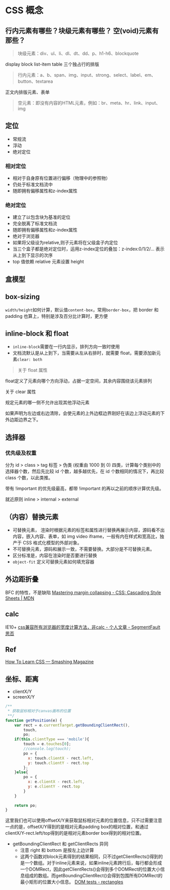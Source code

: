 # CSS 概念

## 行内元素有哪些？块级元素有哪些？ 空(void)元素有那些？
> 块级元素：div、ul、li、dl、dt、dd、p、h1-h6、blockquote

display block list-item table 三个独占行的排版

> 行内元素：a、b、span、img、input、strong、select、label、em、button、textarea

正文内排版元素、表单

> 空元素：即没有内容的HTML元素，例如：br、meta、hr、link、input、img

## 定位
* 常规流
* 浮动
* 绝对定位

### 相对定位

* 相对于自身原有位置进行偏移（物理中的参照物）
* 仍处于标准文档流中
* 随即拥有偏移属性和z-index属性

### 绝对定位

* 建立了以包含块为基准的定位
* 完全脱离了标准文档流
* 随即拥有偏移属性和z-index属性
* 绝对于浏览器
* 如果将父级设为relative,则子元素将在父级盒子内定位
* 当三个盒子都是绝对定位时，运用z-index定位的叠加：z-index:0/1/2/… 表示从上到下显示的次序
* top 值依赖 relative 元素设置 height

## 盒模型
## box-sizing
`width/height`如何计算，默认值`content-box`，常用`border-box`，把 border 和 padding 也算上，特别是涉及百分比计算时，更方便

## inline-block 和 float
* `inline-block`需要在一行内显示，排列方向一致时使用
* 文档流默认是从上到下，当需要从左从右排时，就需要 float，需要添加新元素`clear: both`

> 关于 float 属性

float定义了元素向哪个方向浮动，占据一定空间，其余内容围绕该元素排列

关于 clear 属性

规定元素的哪一侧不允许出现其他浮动元素

如果声明为左边或右边清除，会使元素的上外边框边界刚好在该边上浮动元素的下外边距边界之下。

## 选择器

### 优先级及权重
分为 id > class > tag 标签 > 伪类 (权重由 1000 到 0) 四类，计算每个类别中的选择器个数，然后先比较 id 个数，越多越优先，在 id 个数相同的情况下，再比较 class 个数，以此类推。

带有 !important 的优先级最高，都带 !important 的再以之前的顺序计算优先级。

就近原则 inline > internal > external

## （内容）替换元素
* 可替换元素， 渲染时根据元素的标签和属性进行替换再展示内容，源码看不出内容，嵌入内容、表单，如 img video iframe，一般有内在样式和宽高比，独产于 CSS 格式化模型的外部对象。
* 不可替换元素，源码和展示一致，不需要替换。大部分是不可替换元素。
* 区分标准是，内容在渲染时是否要进行替换
* `object-fit` 定义可替换元素如何填充容器

## 外边距折叠
BFC 的特性，不是缺陷
[Mastering margin collapsing - CSS: Cascading Style Sheets | MDN](https://developer.mozilla.org/en-US/docs/Web/CSS/CSS_Box_Model/Mastering_margin_collapsing)

## calc
IE10+
[css兼容所有浏览器的宽度计算方法，非calc - 个人文章 - SegmentFault 思否](https://segmentfault.com/a/1190000010806965)

## Ref
[How To Learn CSS — Smashing Magazine](https://www.smashingmagazine.com/2019/01/how-to-learn-css/)

## 坐标、距离
* clientX/Y 
* screenX/Y 
```js
/**
 * 获取鼠标相对于canvas画布的位置
 **/
function getPosition(e) {   
    var rect = e.currentTarget.getBoundingClientRect(), 
        touch,
        po;
    if(this.clientType === 'mobile'){    
        touch = e.touches[0];  
        //console.log(touch);
        po = {
          x: touch.clientX - rect.left,
          y: touch.clientY - rect.top
        };
    }else{
        po = {
          x: e.clientX - rect.left,
          y: e.clientY - rect.top
        }
    }
    
    return po;
}
```

这里我们也可以使用offsetX/Y来获取鼠标相对元素的位置信息，只不过需要注意一点的是，offsetX/Y得到的是相对元素padding box的相对位置，和通过clientX/Y-rect.left/top得到的是相对元素border box得到的相对位置。

* getBoundingClientRect 和 getClientRects 异同
  -  注意 right 和 bottom 是按左上边计算
  - 这两个函数对block元素得到的结果相同，只不过getClientRects()得到的是一个数组。对于inline元素来说，如果inline元素跨行后，每行都会形成一个DOMRect，因此getClientRects()会得到多个DOMRect的位置大小信息组成的数组。而getBoundingClientRect()会得到包围所有DOMRect的最小矩形的位置大小信息。
[DOM tests - rectangles](https://www.quirksmode.org/dom/tests/rectangles.html)
